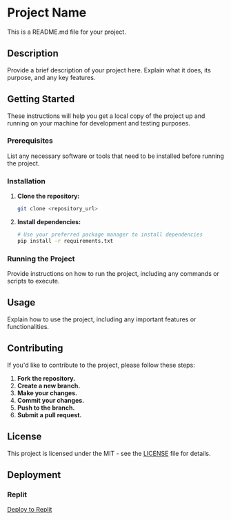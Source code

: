 # Project Name

This is a README.md file for your project. 

## Description

Provide a brief description of your project here. Explain what it does, its purpose, and any key features.

## Getting Started

These instructions will help you get a local copy of the project up and running on your machine for development and testing purposes.

### Prerequisites

List any necessary software or tools that need to be installed before running the project.

### Installation

1. **Clone the repository:**
   ```bash
   git clone <repository_url>
   ```
2. **Install dependencies:**
   ```bash
   # Use your preferred package manager to install dependencies
   pip install -r requirements.txt 
   ```

### Running the Project

Provide instructions on how to run the project, including any commands or scripts to execute.

## Usage

Explain how to use the project, including any important features or functionalities.

## Contributing

If you'd like to contribute to the project, please follow these steps:

1. **Fork the repository.**
2. **Create a new branch.**
3. **Make your changes.**
4. **Commit your changes.**
5. **Push to the branch.**
6. **Submit a pull request.**

## License

This project is licensed under the MIT - see the [LICENSE](LICENSE) file for details.
## Deployment

### Replit

[Deploy to Replit](https://replit.com/import/github/<your-github-username>/<your-repo-name>)
